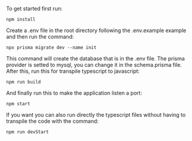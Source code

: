 To get started first run:
```
npm install
```
Create a .env file in the root directory following the .env.example example and then run the command:
```
npx prisma migrate dev --name init
```
This command will create the database that is in the .env file. The prisma provider is setted to mysql, you can change it in the schema.prisma file.
After this, run this for transpile typescript to javascript:
```
npm run build
```
And finally run this to make the application listen a port:
```
npm start
```
If you want you can also run directly the typescript files without having to transpile the code with the command:
```
npm run devStart
```
